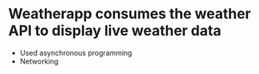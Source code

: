 # Weatherapp consumes the weather API to display live weather data
* Used asynchronous programming
* Networking 